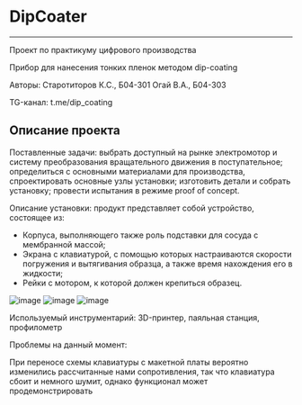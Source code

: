 # DipCoater
------
Проект по практикуму цифрового производства

Прибор для нанесения тонких пленок методом dip-coating

Авторы:
	Старотиторов К.С., Б04-301
	Огай В.А., Б04-303

TG-канал: t.me/dip_coating

## Описание проекта

Поставленные задачи: 
выбрать доступный на рынке электромотор и систему преобразования вращательного движения в поступательное; определиться с основными материалами для производства, спроектировать основные узлы установки; изготовить детали и собрать установку; провести испытания в режиме proof of concept.

Описание установки:
продукт представляет собой устройство, состоящее из:

-	Корпуса, выполняющего также роль подставки для сосуда с мембранной массой;
-	Экрана с клавиатурой, с помощью которых настраиваются скорости погружения и вытягивания образца, а также время нахождения его в жидкости;
-	Рейки с мотором, к которой должен крепиться образец.

![image](https://github.com/user-attachments/assets/2ae69147-c2b9-491e-9feb-1a703913aac4)
![image](https://github.com/user-attachments/assets/c751cc17-668b-4c3a-b2e2-364ac4077a32)
![image](https://github.com/user-attachments/assets/4b2f5125-f162-4d50-9d66-f159b16db4e2)

Используемый инструментарий:
3D-принтер, паяльная станция, профилометр 

Проблемы на данный момент:

При переносе схемы клавиатуры с макетной платы вероятно изменились рассчитанные нами сопротивления, так что клавиатура сбоит и немного шумит, однако функционал может продемонстрировать
